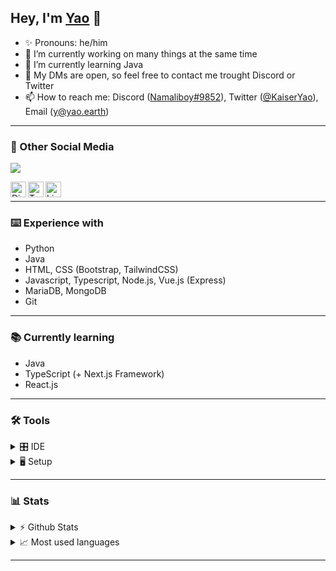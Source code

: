 
## Hey, I'm [Yao](https://yaokaiser.ch) 👋
<!-- [![alt text][1.1]][1]-->


- ✨ Pronouns: he/him
- 🔭 I’m currently working on many things at the same time
- 🌱 I’m currently learning Java
- 💬 My DMs are open, so feel free to contact me trought Discord or Twitter
- 📫 How to reach me: Discord ([Namaliboy#9852](https://discord.com/users/649332192119357460)), Twitter ([@KaiserYao](https://twitter.com/KaiserYao)), Email ([y@yao.earth](mailto:y@yao.earth))

---

### 📱 Other Social Media


[![](https://discord.c99.nl/widget/theme-4/649332192119357460.png)](https://discord.com/users/649332192119357460)


[<img align="left" alt="Discord" width="25px" src="https://user-images.githubusercontent.com/74461477/125820556-58470afc-206e-4b9b-8684-1707e637c253.png"/>][discord]
[<img align="left" alt="Twitter" width="25px" src="https://user-images.githubusercontent.com/74461477/125820562-2e7cf54d-355b-4ce4-a95b-072fc76799ec.png"/>][twitter]
[<img align="left" alt="Linkedin" width="25px" src="https://user-images.githubusercontent.com/74461477/139423303-d8791117-ba5a-4f5f-8f32-2f6c7f87047d.png"/>][linkedin]

<br>

---

### ⌨️ Experience with
- Python
- Java
- HTML, CSS (Bootstrap, TailwindCSS)
- Javascript, Typescript, Node.js, Vue.js (Express)
- MariaDB, MongoDB
- Git

---

### 📚 Currently learning
- Java
- TypeScript (+ Next.js Framework)
- React.js

---

### 🛠 Tools

<details>
  <summary>🎛 IDE</summary>
  <p>
    <li> <a href="https://code.visualstudio.com">Visual Studio Code</a> </li>
    <li> <a href="https://visualstudio.com">Visual Studio</a> </li>
    <li> <a href="https://www.jetbrains.com/de-de/pycharm/download/">PyCharm</a> </li>
    <li> <a href="https://www.jetbrains.com/de-de/idea/">IntelliJ IDEA</a> </li>
  </p>
</details>

<details>
  <summary>🖥 Setup</summary>

- [Notebooks](#usage)
	- [Huawei MateBook Pro X](https://consumer.huawei.com/ch/laptops/matebook-x-pro-2020/)
	- [Apple MacBook Air](https://www.apple.com/macbook-air/)
</details>

---

### 📊 Stats

<!-- https://github-readme-stats.vercel.app/api?username=kaiseryao&show_icons=true&theme=cobalt -->

<details>
  <summary>⚡️ Github Stats</summary>
  <br>
  <img align="center" alt="kaiseryao's GitHub stats" src="https://github-readme-stats.vercel.app/api?username=kaiseryao&show_icons=true&theme=cobalt" />
</details>

<details>
  <summary>📈 Most used languages</summary>
  <br>
  <img align="center" alt="kaiseryao's most used languages" src="https://github-readme-stats.vercel.app/api/top-langs/?username=kaiseryao&langs_count=8&theme=cobalt" />
</details>

---

<!--
![discord](https://user-images.githubusercontent.com/74461477/125820556-58470afc-206e-4b9b-8684-1707e637c253.png)
![twitter](https://user-images.githubusercontent.com/74461477/125820562-2e7cf54d-355b-4ce4-a95b-072fc76799ec.png)
![linkedin](https://user-images.githubusercontent.com/74461477/139423303-d8791117-ba5a-4f5f-8f32-2f6c7f87047d.png)
-->

[discord]: https://discord.com/users/649332192119357460
[Twitter]: https://twitter.com/KaiserYao
[linkedin]: https://linkedin.com/in/yaokaiser
